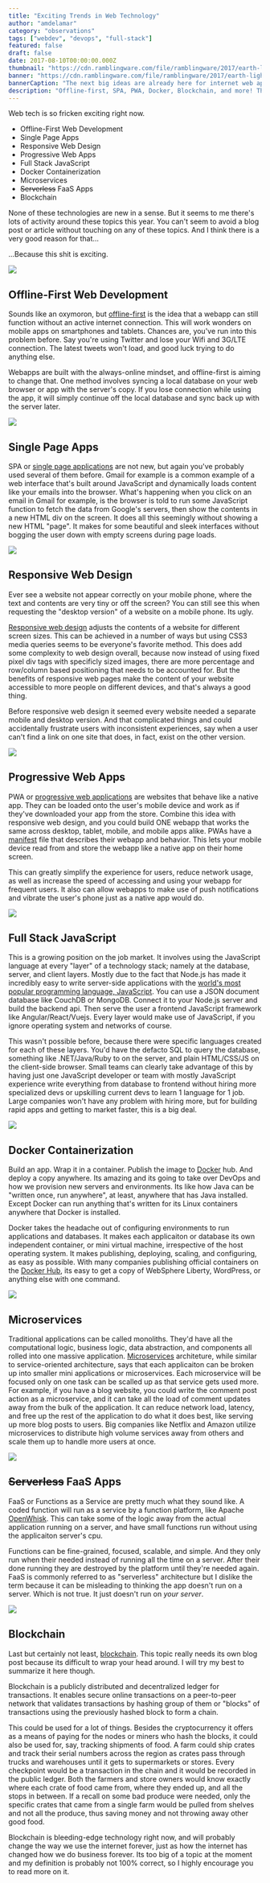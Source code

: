 ```yaml
---
title: "Exciting Trends in Web Technology"
author: "amdelamar"
category: "observations"
tags: ["webdev", "devops", "full-stack"]
featured: false
draft: false
date: 2017-08-10T00:00:00.000Z
thumbnail: "https://cdn.ramblingware.com/file/ramblingware/2017/earth-lightbulb-1024.jpg"
banner: "https://cdn.ramblingware.com/file/ramblingware/2017/earth-lightbulb-1024.jpg"
bannerCaption: "The next big ideas are already here for internet web applications. (Photo Credit: piro4d)"
description: "Offline-first, SPA, PWA, Docker, Blockchain, and more! There are lots of trends growing right now that its getting hard to keep up."
---
```


Web tech is so fricken exciting right now.

*   Offline-First Web Development
*   Single Page Apps
*   Responsive Web Design
*   Progressive Web Apps
*   Full Stack JavaScript
*   Docker Containerization
*   Microservices
*   ~~Serverless~~ FaaS Apps
*   Blockchain

None of these technologies are new in a sense. But it seems to me there's lots of activity around these topics this year. You can't seem to avoid a blog post or article without touching on any of these topics. And I think there is a very good reason for that...

...Because this shit is exciting.

![](https://cdn.ramblingware.com/file/ramblingware/2017/icons/cloud-sync.png)

## Offline-First Web Development

Sounds like an oxymoron, but [offline-first](http://offlinefirst.org/) is the idea that a webapp can still function without an active internet connection. This will work wonders on mobile apps on smartphones and tablets. Chances are, you've run into this problem before. Say you're using Twitter and lose your Wifi and 3G/LTE connection. The latest tweets won't load, and good luck trying to do anything else.

Webapps are built with the always-online mindset, and offline-first is aiming to change that. One method involves syncing a local database on your web browser or app with the server's copy. If you lose connection while using the app, it will simply continue off the local database and sync back up with the server later.

![](https://cdn.ramblingware.com/file/ramblingware/2017/icons/dashboard-alt.png)

## Single Page Apps

SPA or [single page applications](https://en.wikipedia.org/wiki/Single-page_application) are not new, but again you've probably used several of them before. Gmail for example is a common example of a web interface that's built around JavaScript and dynamically loads content like your emails into the browser. What's happening when you click on an email in Gmail for example, is the browser is told to run some JavaScript function to fetch the data from Google's servers, then show the contents in a new HTML div on the screen. It does all this seemingly without showing a new HTML "page". It makes for some beautiful and sleek interfaces without bogging the user down with empty screens during page loads.

![](https://cdn.ramblingware.com/file/ramblingware/2017/icons/device-mobile-phone.png)

## Responsive Web Design

Ever see a website not appear correctly on your mobile phone, where the text and contents are very tiny or off the screen? You can still see this when requesting the "desktop version" of a website on a mobile phone. Its ugly.

[Responsive web design](https://en.wikipedia.org/wiki/Responsive_web_design) adjusts the contents of a website for different screen sizes. This can be achieved in a number of ways but using CSS3 media queries seems to be everyone's favorite method. This does add some complexity to web design overall, because now instead of using fixed pixel div tags with specificly sized images, there are more percentage and row/column based positioning that needs to be accounted for. But the benefits of responsive web pages make the content of your website accessible to more people on different devices, and that's always a good thing.

Before responsive web design it seemed every website needed a separate mobile and desktop version. And that complicated things and could accidentally frustrate users with inconsistent experiences, say when a user can't find a link on one site that does, in fact, exist on the other version.

![](https://cdn.ramblingware.com/file/ramblingware/2017/icons/cloud-down.png)

## Progressive Web Apps

PWA or [progressive web applications](https://en.wikipedia.org/wiki/Progressive_web_app) are websites that behave like a native app. They can be loaded onto the user's mobile device and work as if they've downloaded your app from the store. Combine this idea with responsive web design, and you could build ONE webapp that works the same across desktop, tablet, mobile, and mobile apps alike. PWAs have a [manifest](https://developers.google.com/web/fundamentals/engage-and-retain/web-app-manifest/) file that describes their webapp and behavior. This lets your mobile device read from and store the webapp like a native app on their home screen.

This can greatly simplify the experience for users, reduce network usage, as well as increase the speed of accessing and using your webapp for frequent users. It also can allow webapps to make use of push notifications and vibrate the user's phone just as a native app would do.

![](https://cdn.ramblingware.com/file/ramblingware/2017/icons/layers.png)

## Full Stack JavaScript

This is a growing position on the job market. It involves using the JavaScript language at every "layer" of a technology stack; namely at the database, server, and client layers. Mostly due to the fact that Node.js has made it incredibly easy to write server-side applications with the [world's most popular programming language, JavaScript](https://insights.stackoverflow.com/survey/2017#technology-programming-languages). You can use a JSON document database like CouchDB or MongoDB. Connect it to your Node.js server and build the backend api. Then serve the user a frontend JavaScript framework like Angular/React/Vuejs. Every layer would make use of JavaScript, if you ignore operating system and networks of course.

This wasn't possible before, because there were specific languages created for each of these layers. You'd have the defacto SQL to query the database, something like .NET/Java/Ruby to on the server, and plain HTML/CSS/JS on the client-side browser. Small teams can clearly take advantage of this by having just one JavaScript developer or team with mostly JavaScript experience write everything from database to frontend without hiring more specialized devs or upskilling current devs to learn 1 language for 1 job. Large companies won't have any problem with hiring more, but for building rapid apps and getting to market faster, this is a big deal.

![](https://cdn.ramblingware.com/file/ramblingware/2017/icons/brick.png)

## Docker Containerization

Build an app. Wrap it in a container. Publish the image to [Docker](https://www.docker.com/) hub. And deploy a copy anywhere. Its amazing and its going to take over DevOps and how we provision new servers and environments. Its like how Java can be "written once, run anywhere", at least, anywhere that has Java installed. Except Docker can run anything that's written for its Linux containers anywhere that Docker is installed.

Docker takes the headache out of configuring environments to run applications and databases. It makes each applicaiton or database its own independent container, or mini virtual machine, irrespective of the host operating system. It makes publishing, deploying, scaling, and configuring, as easy as possible. With many companies publishing official containers on the [Docker Hub](https://hub.docker.com/explore/), its easy to get a copy of WebSphere Liberty, WordPress, or anything else with one command.

![](https://cdn.ramblingware.com/file/ramblingware/2017/icons/cogs.png)

## Microservices

Traditional applications can be called monoliths. They'd have all the computational logic, business logic, data abstraction, and components all rolled into one massive application. [Microservices](https://en.wikipedia.org/wiki/Microservices) architeture, while similar to service-oriented architecture, says that each applicaiton can be broken up into smaller mini applications or microservices. Each microservice will be focused only on one task can be scalled up as that service gets used more. For example, if you have a blog website, you could write the comment post action as a microservice, and it can take all the load of comment updates away from the bulk of the application. It can reduce network load, latency, and free up the rest of the application to do what it does best, like serving up more blog posts to users. Big companies like Netflix and Amazon utilize microservices to distribute high volume services away from others and scale them up to handle more users at once.

![](https://cdn.ramblingware.com/file/ramblingware/2017/icons/calculator.png)

## ~~Serverless~~ FaaS Apps

FaaS or Functions as a Service are pretty much what they sound like. A coded function will run as a service by a function platform, like Apache [OpenWhisk](https://openwhisk.incubator.apache.org/). This can take some of the logic away from the actual application running on a server, and have small functions run without using the applicaiton server's cpu.

Functions can be fine-grained, focused, scalable, and simple. And they only run when their needed instead of running all the time on a server. After their done running they are destroyed by the platform until they're needed again. FaaS is commonly referred to as "serverless" architecture but I dislike the term because it can be misleading to thinking the app doesn't run on a server. Which is not true. It just doesn't run on _your server_.

![](https://cdn.ramblingware.com/file/ramblingware/2017/icons/bitcoin.png)

## Blockchain

Last but certainly not least, [blockchain](https://en.wikipedia.org/wiki/Blockchain). This topic really needs its own blog post because its difficult to wrap your head around. I will try my best to summarize it here though.

Blockchain is a publicly distributed and decentralized ledger for transactions. It enables secure online transactions on a peer-to-peer network that validates transactions by hashing group of them or "blocks" of transactions using the previously hashed block to form a chain.

This could be used for a lot of things. Besides the cryptocurrency it offers as a means of paying for the nodes or miners who hash the blocks, it could also be used for, say, tracking shipments of food. A farm could ship crates and track their serial numbers across the region as crates pass through trucks and warehouses until it gets to supermarkets or stores. Every checkpoint would be a transaction in the chain and it would be recorded in the public ledger. Both the farmers and store owners would know exactly where each crate of food came from, where they ended up, and all the stops in between. If a recall on some bad produce were needed, only the specific crates that came from a single farm would be pulled from shelves and not all the produce, thus saving money and not throwing away other good food.

Blockchain is bleeding-edge technology right now, and will probably change the way we use the internet forever, just as how the internet has changed how we do business forever. Its too big of a topic at the moment and my definition is probably not 100% correct, so I highly encourage you to read more on it.
